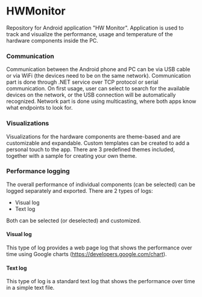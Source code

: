 # HWMonitor
Repository for Android application "HW Monitor". Application is used to track and visualize the performance, usage and temperature of the hardware components inside the PC. 

### Communication
Communication between the Android phone and PC can be via USB cable or via WiFi (the devices need to be on the same network). Communication part is done through .NET service over TCP protocol or serial communication. On first usage, user can select to search for the available devices on the network, or the USB connection will be automatically recognized. Network part is done using multicasting, where both apps know what endpoints to look for.

### Visualizations
Visualizations for the hardware components are theme-based and are customizable and expandable. Custom templates can be created to add a personal touch to the app. There are 3 predefined themes included, together with a sample for creating your own theme.

### Performance logging
The overall performance of individual components (can be selected) can be logged separately and exported. 
There are 2 types of logs:
* Visual log
* Text log

Both can be selected (or deselected) and customized. 
#### Visual log
This type of log provides a web page log that shows the performance over time using Google charts (https://developers.google.com/chart).

#### Text log
This type of log is a standard text log that shows the performance over time in a simple text file.

